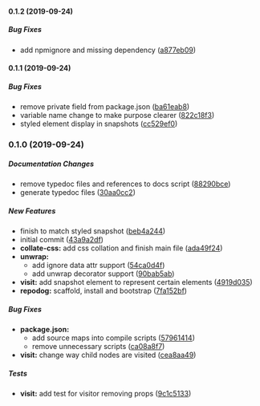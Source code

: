 #### 0.1.2 (2019-09-24)

##### Bug Fixes

*  add npmignore and missing dependency ([a877eb09](https://github.com/dylanaubrey/styled-snapshot/commit/a877eb09d21e981a193fbefeeee711c8fec67a8f))

#### 0.1.1 (2019-09-24)

##### Bug Fixes

*  remove private field from package.json ([ba61eab8](https://github.com/dylanaubrey/styled-snapshot/commit/ba61eab8064cc1c98630b7112ac32adc35c38ded))
*  variable name change to make purpose clearer ([822c18f3](https://github.com/dylanaubrey/styled-snapshot/commit/822c18f3795cccbbf0852f6ab80c8adfe462cb2c))
*  styled element display in snapshots ([cc529ef0](https://github.com/dylanaubrey/styled-snapshot/commit/cc529ef0c3e56ff2a75351ce7fde684b52101e5f))

### 0.1.0 (2019-09-24)

##### Documentation Changes

*  remove typedoc files and references to docs script ([88290bce](https://github.com/dylanaubrey/styled-snapshot/commit/88290bce364e98cd546320d01240ccd8e5c6585f))
*  generate typedoc files ([30aa0cc2](https://github.com/dylanaubrey/styled-snapshot/commit/30aa0cc2e6f1754b9f7377a740f33c327ec425a7))

##### New Features

*  finish to match styled snapshot ([beb4a244](https://github.com/dylanaubrey/styled-snapshot/commit/beb4a2440f021c421b6cd2f86d75b897563546db))
*  initial commit ([43a9a2df](https://github.com/dylanaubrey/styled-snapshot/commit/43a9a2dfa65c54928e1fbdd58cf9563dcf182af6))
* **collate-css:**  add css collation and finish main file ([ada49f24](https://github.com/dylanaubrey/styled-snapshot/commit/ada49f246bdf83a322751635d04030d5ae63c2ec))
* **unwrap:**
  *  add ignore data attr support ([54ca0d4f](https://github.com/dylanaubrey/styled-snapshot/commit/54ca0d4ff493784493c9f9fd7c6fadf66111df8f))
  *  add unwrap decorator support ([90bab5ab](https://github.com/dylanaubrey/styled-snapshot/commit/90bab5ab606e167178ddf9b8449e4d21cf7e279a))
* **visit:**  add snapshot element to represent certain elements ([4919d035](https://github.com/dylanaubrey/styled-snapshot/commit/4919d035dc7cdd8e3ab53df8be524d5374e58daf))
* **repodog:**  scaffold, install and bootstrap ([7fa152bf](https://github.com/dylanaubrey/styled-snapshot/commit/7fa152bf012607d81a4da16da7a4d18dba73e1b6))

##### Bug Fixes

* **package.json:**
  *  add source maps into compile scripts ([57961414](https://github.com/dylanaubrey/styled-snapshot/commit/5796141457accb6525a5e7a80f98f6be84ad32d6))
  *  remove unnecessary scripts ([ca08a8f7](https://github.com/dylanaubrey/styled-snapshot/commit/ca08a8f78a8035f8b952587fb2d666619b7c1d53))
* **visit:**  change way child nodes are visited ([cea8aa49](https://github.com/dylanaubrey/styled-snapshot/commit/cea8aa4965187c0241dec8a2072b817ce454f062))

##### Tests

* **visit:**  add test for visitor removing props ([9c1c5133](https://github.com/dylanaubrey/styled-snapshot/commit/9c1c51337d0567cb57ceb22db4877a7de489ab9f))

